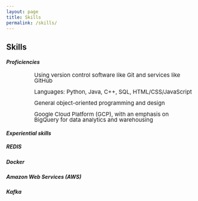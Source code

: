 ```yaml
---
layout: page
title: Skills
permalink: /skills/
---
```


<!-- 
    Heading : Font Size
    -------------------
        h1  :   24px    (What the fuck?)
        h2  :   32px 
        h3  :   26px    (What the fuck what the fuck?)
        h4  :   20px 
        h5  :   13.28px
        h6  :   10.76px
 -->


## Skills

<!-- The main title, for some reason, has to be h2. The subtitles should be h3 or set to a custom size. -->

#### _Proficiencies_
<div style="line-height: 100%; font-size: 15px; margin-left: 75;">
    <p>Using version control software like Git and services like GitHub</p>
    <p>Languages: Python, Java, C++, SQL, HTML/CSS/JavaScript</p>
    <p>General object-oriented programming and design</p>
    <p>Google Cloud Platform (GCP), with an emphasis on BigQuery for data analytics and warehousing</p>
</div>
<!-- Neither size is good enough; we'll have to make everything p tags or something with a specific font size -->
<!-- Wrap each section in a <div> and set the font size -->

#### _Experiential skills_
##### REDIS
##### Docker
##### Amazon Web Services (AWS)
##### Kafka
